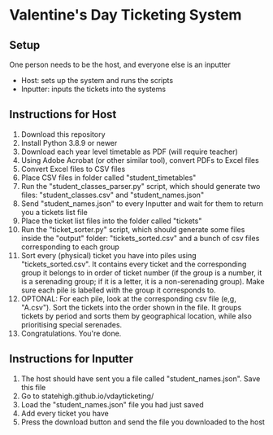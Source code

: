 # Valentine's Day Ticketing System

## Setup
One person needs to be the host, and everyone else is an inputter
- Host: sets up the system and runs the scripts
- Inputter: inputs the tickets into the systems

## Instructions for Host
1. Download this repository
2. Install Python 3.8.9 or newer
3. Download each year level timetable as PDF (will require teacher)
4. Using Adobe Acrobat (or other similar tool), convert PDFs to Excel files
5. Convert Excel files to CSV files
6. Place CSV files in folder called "student_timetables"
7. Run the "student_classes_parser.py" script, which should generate two files: "student_classes.csv" and "student_names.json"
8. Send "student_names.json" to every Inputter and wait for them to return you a tickets list file
9. Place the ticket list files into the folder called "tickets"
10. Run the "ticket_sorter.py" script, which should generate some files inside the "output" folder: "tickets_sorted.csv" and a bunch of csv files corresponding to each group
11. Sort every (physical) ticket you have into piles using "tickets_sorted.csv". It contains every ticket and the corresponding group it belongs to in order of ticket number (if the group is a number, it is a serenading group; if it is a letter, it is a non-serenading group). Make sure each pile is labelled with the group it corresponds to.
12. OPTONAL: For each pile, look at the corresponding csv file (e,g, "A.csv"). Sort the tickets into the order shown in the file. It groups tickets by period and sorts them by geographical location, while also prioritising special serenades.
13. Congratulations. You're done.

## Instructions for Inputter
1. The host should have sent you a file called "student_names.json". Save this file
2. Go to statehigh.github.io/vdayticketing/
3. Load the "student_names.json" file you had just saved
4. Add every ticket you have
5. Press the download button and send the file you downloaded to the host
